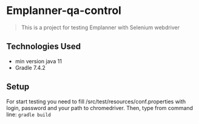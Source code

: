 # Emplanner-qa-control
> This is a project for testing Emplanner with Selenium webdriver

## Technologies Used
- min version java 11
- Gradle 7.4.2

## Setup
For start testing you need to fill /src/test/resources/conf.properties with login, password and your path to chromedriver.
Then, type from command line:
`gradle build`


<!-- Optional -->
<!-- ## License -->
<!-- This project is open source and available under the [... License](). -->

<!-- You don't have to include all sections - just the one's relevant to your project -->
